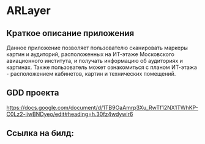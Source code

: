 # ARLayer

## Краткое описание приложения
Данное приложение позволяет пользователю сканировать маркеры картин и аудиторий, расположенных на ИТ-этаже Московского авиационного института, и получать информацию об аудиториях и картинах.
Также пользователь может ознакомиться с планом ИТ-этажа - расположением кабинетов, картин и технических помещений.

## GDD проекта
https://docs.google.com/document/d/1TB9OaAmrp3Xu_RwTf12NX1TWhKP-C0Lz2-iiwBNDyeo/edit#heading=h.30fz4wdywir6

## Ссылка на билд:

